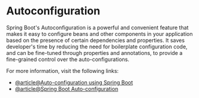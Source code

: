 # Autoconfiguration

Spring Boot's Autoconfiguration is a powerful and convenient feature that makes it easy to configure beans and other components in your application based on the presence of certain dependencies and properties. It saves developer's time by reducing the need for boilerplate configuration code, and can be fine-tuned through properties and annotations, to provide a fine-grained control over the auto-configurations.

For more information, visit the following links:

- [@article@Auto-configuration using Spring Boot](https://docs.spring.io/spring-boot/docs/2.0.x/reference/html/using-boot-auto-configuration.html)
- [@article@Spring Boot Auto-configuration](https://www.javatpoint.com/spring-boot-auto-configuration)
